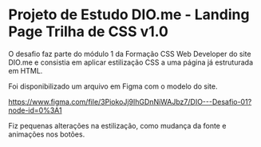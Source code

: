 <h1>Projeto de Estudo DIO.me - Landing Page Trilha de CSS v1.0</h1>

O desafio faz parte do módulo 1 da Formação CSS Web Developer do site DIO.me e consistia em aplicar estilização CSS a uma página já estruturada em HTML.

Foi disponibilizado um arquivo em Figma com o modelo do site.

https://www.figma.com/file/3PiokoJj9IhGDnNiWAJbz7/DIO---Desafio-01?node-id=0%3A1

Fiz pequenas alterações na estilização, como mudança da fonte e animações nos botões.
